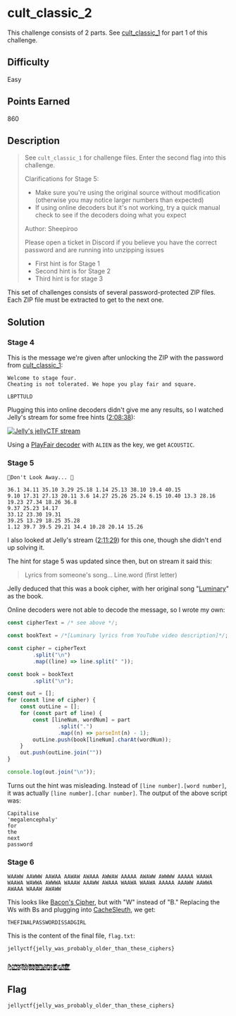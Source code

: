 # cult_classic_2

This challenge consists of 2 parts. See [cult_classic_1](./cult_classic_1.md) for part 1 of this challenge.

## Difficulty

Easy

## Points Earned

860

## Description

> See `cult_classic_1` for challenge files. Enter the second flag into this challenge.
> 
> Clarifications for Stage 5:
> - Make sure you're using the original source without modification (otherwise you may notice larger numbers than expected)
> - If using online decoders but it's not working, try a quick manual check to see if the decoders doing what you expect
> 
> Author: Sheepiroo
> 
> Please open a ticket in Discord if you believe you have the correct password and are running into unzipping issues
>
> - First hint is for Stage 1
> - Second hint is for Stage 2
> - Third hint is for stage 3

This set of challenges consists of several password-protected ZIP files. Each ZIP file must be extracted to get to the next one.

## Solution 

### Stage 4

This is the message we're given after unlocking the ZIP with the password from [cult_classic_1](./cult_classic_1.md):

```
Welcome to stage four.
Cheating is not tolerated. We hope you play fair and square.

LBPTTULD
```

Plugging this into online decoders didn't give me any results, so I watched Jelly's stream for some free hints ([2:08:38](https://www.youtube.com/live/QH8LKkIVHzI?t=7718)):

[![Jelly's jellyCTF stream](https://img.youtube.com/vi/QH8LKkIVHzI/0.jpg)](https://www.youtube.com/live/QH8LKkIVHzI?t=7718)

Using a [PlayFair decoder](https://www.boxentriq.com/code-breaking/playfair-cipher) with `ALIEN` as the key, we get `ACOUSTIC`.

### Stage 5

```
🌠Don't Look Away... 🌠

36.1 34.11 35.10 3.29 25.18 1.14 25.13 38.10 19.4 40.15
9.10 17.31 27.13 20.11 3.6 14.27 25.26 25.24 6.15 10.40 13.3 28.16 19.23 27.34 18.26 36.8
9.37 25.23 14.17
33.12 23.30 19.31
39.25 13.29 18.25 35.28
1.12 39.7 39.5 29.21 34.4 10.28 20.14 15.26
```

I also looked at Jelly's stream ([2:11:29](https://www.youtube.com/live/QH8LKkIVHzI?t=7889)) for this one, though she didn't end up solving it.

The hint for stage 5 was updated since then, but on stream it said this:

> Lyrics from someone's song... Line.word (first letter)

Jelly deduced that this was a book cipher, with her original song "[Luminary](https://www.youtube.com/watch?v=1x6oPy3Hwcw)" as the book.

Online decoders were not able to decode the message, so I wrote my own:

```js
const cipherText = /* see above */;

const bookText = /*[Luminary lyrics from YouTube video description]*/;

const cipher = cipherText
        .split("\n")
        .map((line) => line.split(" "));

const book = bookText
        .split("\n");

const out = [];
for (const line of cipher) {
    const outLine = [];
    for (const part of line) {
        const [lineNum, wordNum] = part
                .split(".")
                .map((n) => parseInt(n) - 1);
        outLine.push(book[lineNum].charAt(wordNum));
    }
    out.push(outLine.join(""))
}

console.log(out.join("\n"));
```

Turns out the hint was misleading. Instead of `[line number].[word number]`, it was actually `[line number].[char number]`. The output of the above script was:

```
Capitalise
'megalencephaly'
for
the
next
password
```

### Stage 6

```
WAAWW AAWWW AAWAA AAWAW AWAAA AWWAW AAAAA AWAWW AWWWW AAAAA WAAWA WAAWA WAWWA AWWWA WAAAW AAAWW AWAAA WAAWA WAAWA AAAAA AAAWW AAWWA AWAAA WAAAW AWAWW
```

This looks like [Bacon's Cipher](https://en.wikipedia.org/wiki/Bacon%27s_cipher), but with "W" instead of "B." Replacing the Ws with Bs and plugging into [CacheSleuth](https://www.cachesleuth.com/multidecoder/), we get:

```
THEFINALPASSWORDISSADGIRL
```

This is the content of the final file, `flag.txt`:

```
jellyctf{jelly_was_probably_older_than_these_ciphers}


P̵̜͓̣̥̟̯͈͉̱̗̜̲̙̬͗͑͊̔̈́̈́̋̄̀̉̕Ş̷̘̺̖͍̤͚̪̟̜͆̌̆́͜:̸̡͍͚͊̈̓ ̵̛̺̮̼͍̝̞͔̗͚̩͍̃͊̅͂̆̀̆́͠͠Ş̸̨̬̻͚͖̟̤̩͕̟͕̞̝̼̓̋̀̑̋̃́t̴͕͋̐à̵̜̩͖̇̂̐̿͊͒̿͝͝r̵̫̟͍̦̩̪̖̓͝k̶̨̡̖̠̤̻͊̒̓̇͑͐̓̈̉̍͗̌͘ǹ̸̼̱̝̖̘̻̭͕̘̀̓̋̀͗̀̈̐̀͊͊̕͜i̵̪̒̊̽̉̽̊̆̍̌͘͝g̴̨̡̮̜̥̰͖̟̞̘̭̟̰̐̅̉͌̓̓͗͐̅͂͘͠ḧ̷̟̦͉͉̬̟̺̏̀̋̈̄́́̾̚͜͝t̷͇̠̱̩̺͇̬̬̙̤̜̦̗̣͔̋̒̉̒͌͒͒̀̌́͊̀s̶͖̄́̐̄̓̿͝͝ͅ ̶̧̧̰͖̣͈̤̦̺̻̪̮͇̮̮̑̄̑̍̌̃̐̅̏͝ả̷̢̳̠̞̙̹͇̗̩̫̭̹͜r̶̮̺͉̼͊͆̉̕e̸̡̼͋̀͗̆͑̌̚͠͝ͅ ̷̪̦̻͈̪̠͚̯̅̎͒̀n̴̜̝̼͉̙̎͑̂͒̅̕͝ơ̸̡̛̛̩͎͇͇̱̜̘̫̗̫͇̙̈̎̂̈́̓́̔̎͐t̸͚̝̼̬̣̘̱̪̘͎̯̅̐̅̍̑̌̑́̿̂͊̽͘̕ ̵̹̙͝ä̵̢̡͍̖͊̊ ̷̧̡̥͉͚̪̘̹̺͇͈̺̩͍̤͗c̴̤͕̞̥̫̤̱̝̥̲̏̾͊̿͂͐̾͗̃̎͂̕͝ͅu̸̡̳̝̬͙̦͚̮̎͒̅̋͗̃͗̒͑͌͑͘̚͜l̸̨̛̰̺̹̣̪͉͑̌̋̿͂͒̄̂͒͛͂̈́͘͜t̵̢̛̛̥͙͇̘̔͑͗̋̇͋̔̿̐̏̚͜

```

## Flag

`jellyctf{jelly_was_probably_older_than_these_ciphers}`